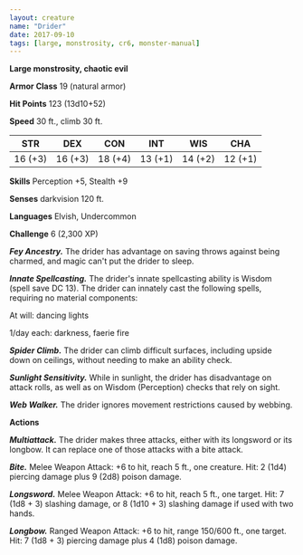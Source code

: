 ```yaml
---
layout: creature
name: "Drider"
date: 2017-09-10
tags: [large, monstrosity, cr6, monster-manual]
---
```


**Large monstrosity, chaotic evil**

**Armor Class** 19 (natural armor)

**Hit Points** 123 (13d10+52)

**Speed** 30 ft., climb 30 ft.

|   STR   |   DEX   |   CON   |   INT   |   WIS   |   CHA   |
|:-----:|:-----:|:-----:|:-----:|:-----:|:-----:|
| 16 (+3) | 16 (+3) | 18 (+4) | 13 (+1) | 14 (+2) | 12 (+1) |

**Skills** Perception +5, Stealth +9

**Senses** darkvision 120 ft.

**Languages** Elvish, Undercommon

**Challenge** 6 (2,300 XP)

***Fey Ancestry.*** The drider has advantage on saving throws against being charmed, and magic can't put the drider to sleep.

***Innate Spellcasting.*** The drider's innate spellcasting ability is Wisdom (spell save DC 13). The drider can innately cast the following spells, requiring no material components: 

At will: dancing lights

1/day each: darkness, faerie fire

***Spider Climb.*** The drider can climb difficult surfaces, including upside down on ceilings, without needing to make an ability check.

***Sunlight Sensitivity.*** While in sunlight, the drider has disadvantage on attack rolls, as well as on Wisdom (Perception) checks that rely on sight.

***Web Walker.*** The drider ignores movement restrictions caused by webbing.

**Actions**

***Multiattack.*** The drider makes three attacks, either with its longsword or its longbow. It can replace one of those attacks with a bite attack.

***Bite.*** Melee Weapon Attack: +6 to hit, reach 5 ft., one creature. Hit: 2 (1d4) piercing damage plus 9 (2d8) poison damage.

***Longsword.*** Melee Weapon Attack: +6 to hit, reach 5 ft., one target. Hit: 7 (1d8 + 3) slashing damage, or 8 (1d10 + 3) slashing damage if used with two hands.

***Longbow.*** Ranged Weapon Attack: +6 to hit, range 150/600 ft., one target. Hit: 7 (1d8 + 3) piercing damage plus 4 (1d8) poison damage.

